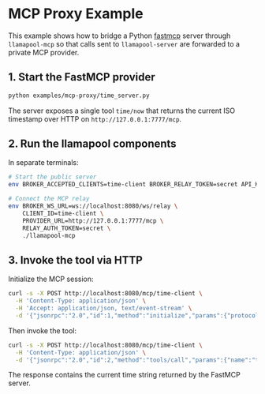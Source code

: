 # MCP Proxy Example

This example shows how to bridge a Python [fastmcp](https://pypi.org/project/fastmcp/) server through `llamapool-mcp` so that calls sent to `llamapool-server` are forwarded to a private MCP provider.

## 1. Start the FastMCP provider

```bash
python examples/mcp-proxy/time_server.py
```

The server exposes a single tool `time/now` that returns the current ISO timestamp over HTTP on `http://127.0.0.1:7777/mcp`.

## 2. Run the llamapool components

In separate terminals:

```bash
# Start the public server
env BROKER_ACCEPTED_CLIENTS=time-client BROKER_RELAY_TOKEN=secret API_KEY=test123 ./llamapool-server

# Connect the MCP relay
env BROKER_WS_URL=ws://localhost:8080/ws/relay \
    CLIENT_ID=time-client \
    PROVIDER_URL=http://127.0.0.1:7777/mcp \
    RELAY_AUTH_TOKEN=secret \
    ./llamapool-mcp
```

## 3. Invoke the tool via HTTP

Initialize the MCP session:

```bash
curl -s -X POST http://localhost:8080/mcp/time-client \
  -H 'Content-Type: application/json' \
  -H 'Accept: application/json, text/event-stream' \
  -d '{"jsonrpc":"2.0","id":1,"method":"initialize","params":{"protocolVersion":"2025-06-18","capabilities":{},"clientInfo":{"name":"demo","version":"0.0.0"}}}'
```

Then invoke the tool:

```bash
curl -s -X POST http://localhost:8080/mcp/time-client \
  -H 'Content-Type: application/json' \
  -d '{"jsonrpc":"2.0","id":2,"method":"tools/call","params":{"name":"time/now","arguments":{}}}'
```

The response contains the current time string returned by the FastMCP server.
